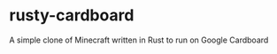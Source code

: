 rusty-cardboard
===============

A simple clone of Minecraft written in Rust to run on Google Cardboard
